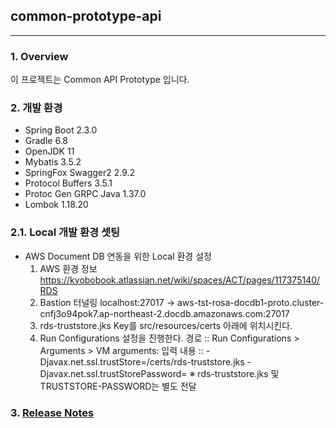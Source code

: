 ## common-prototype-api
---

### 1. Overview

이 프로젝트는 Common API Prototype 입니다.

### 2. 개발 환경
- Spring Boot 2.3.0
- Gradle 6.8
- OpenJDK 11
- Mybatis 3.5.2
- SpringFox Swagger2 2.9.2
- Protocol Buffers 3.5.1
- Protoc Gen GRPC Java 1.37.0
- Lombok 1.18.20

### 2.1. Local 개발 환경 셋팅
- AWS Document DB 연동을 위한 Local 환경 설정
  1. AWS 환경 정보
     https://kyobobook.atlassian.net/wiki/spaces/ACT/pages/117375140/RDS
  2. Bastion 터널링
     localhost:27017 -> aws-tst-rosa-docdb1-proto.cluster-cnfj3o94pok7.ap-northeast-2.docdb.amazonaws.com:27017
  3. rds-truststore.jks Key를 src/resources/certs 아래에 위치시킨다.
  4. Run Configurations 설정을 진행한다.
     경로 :: Run Configurations > Arguments > VM arguments:
     입력 내용 :: 
       -Djavax.net.ssl.trustStore=/certs/rds-truststore.jks
       -Djavax.net.ssl.trustStorePassword=<TRUSTSTORE-PASSWORD>
     ※ rds-truststore.jks 및 TRUSTSTORE-PASSWORD는 별도 전달

### 3. [Release Notes](./ReleaseNotes.md)
